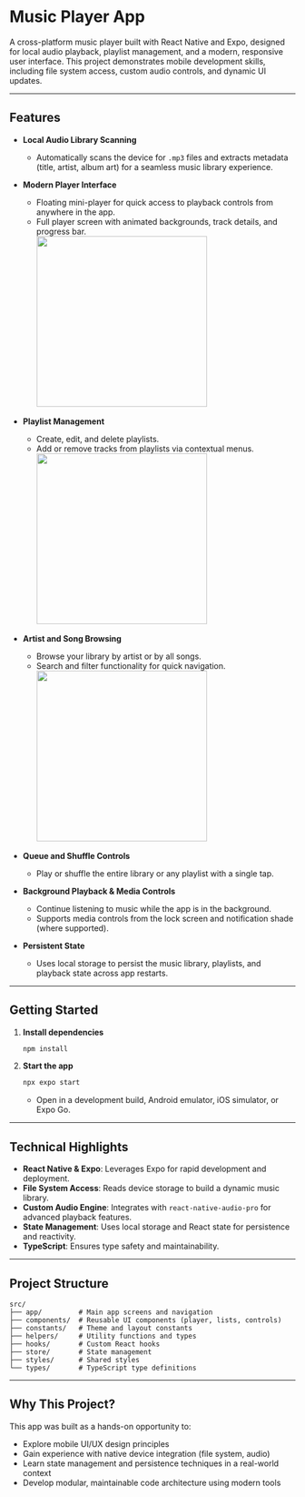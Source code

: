 # Music Player App

A cross-platform music player built with React Native and Expo, designed for local audio playback, playlist management, and a modern, responsive user interface. This project demonstrates mobile development skills, including file system access, custom audio controls, and dynamic UI updates.

---

## Features

- **Local Audio Library Scanning**

  - Automatically scans the device for `.mp3` files and extracts metadata (title, artist, album art) for a seamless music library experience.

- **Modern Player Interface**

  - Floating mini-player for quick access to playback controls from anywhere in the app.
  - Full player screen with animated backgrounds, track details, and progress bar.  
    <img src="https://github.com/bjwong3/music-player/blob/master/assets/gifs/songs_tab.gif" width="300">

- **Playlist Management**

  - Create, edit, and delete playlists.
  - Add or remove tracks from playlists via contextual menus.  
    <img src="https://github.com/bjwong3/music-player/blob/master/assets/gifs/playlists_tab.gif" width="300">

- **Artist and Song Browsing**

  - Browse your library by artist or by all songs.
  - Search and filter functionality for quick navigation.  
    <img src="https://github.com/bjwong3/music-player/blob/master/assets/gifs/artists_tab.gif" width="300">

- **Queue and Shuffle Controls**

  - Play or shuffle the entire library or any playlist with a single tap.

- **Background Playback & Media Controls**

  - Continue listening to music while the app is in the background.
  - Supports media controls from the lock screen and notification shade (where supported).

- **Persistent State**
  - Uses local storage to persist the music library, playlists, and playback state across app restarts.

---

## Getting Started

1. **Install dependencies**

   ```bash
   npm install
   ```

2. **Start the app**

   ```bash
   npx expo start
   ```

   - Open in a development build, Android emulator, iOS simulator, or Expo Go.

---

## Technical Highlights

- **React Native & Expo**: Leverages Expo for rapid development and deployment.
- **File System Access**: Reads device storage to build a dynamic music library.
- **Custom Audio Engine**: Integrates with `react-native-audio-pro` for advanced playback features.
- **State Management**: Uses local storage and React state for persistence and reactivity.
- **TypeScript**: Ensures type safety and maintainability.

---

## Project Structure

```
src/
├── app/         # Main app screens and navigation
├── components/  # Reusable UI components (player, lists, controls)
├── constants/   # Theme and layout constants
├── helpers/     # Utility functions and types
├── hooks/       # Custom React hooks
├── store/       # State management
├── styles/      # Shared styles
└── types/       # TypeScript type definitions
```

---

## Why This Project?

This app was built as a hands-on opportunity to:

- Explore mobile UI/UX design principles
- Gain experience with native device integration (file system, audio)
- Learn state management and persistence techniques in a real-world context
- Develop modular, maintainable code architecture using modern tools
